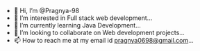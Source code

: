 - 👋 Hi, I’m @Pragnya-98
- 👀 I’m interested in Full stack web development...
- 🌱 I’m currently learning Java Development...
- 💞️ I’m looking to collaborate on Web development projects...
- 📫 How to reach me at my email id pragnya0698@gmail.com...

<!---
Pragnya-98/Pragnya-98 is a ✨ special ✨ repository because its `README.md` (this file) appears on your GitHub profile.
You can click the Preview link to take a look at your changes.
--->
